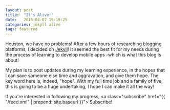 ```yaml
---
layout: post
title:  "It's Alive!"
date:   2015-04-07 19:19:25
categories: jekyll alive
tags: featured
---
```


Houston, we have no problems! After a few hours of researching blogging platforms, I decided on [Jekyll]! It seemed the best fit for my needs during the process of learning to develop mobile apps -which is what this blog is about!

My plan is to post updates during my learning experience, in the hopes that I can save someone else time and aggravation, and give them hope. The key word here is, indeed, "hope". With my full time job and a family of five, this is going to be a huge undertaking, I hope I can make it all the way!

If you're interested in following my progress, <a class="subscribe" href="{{ "/feed.xml" | prepend: site.baseurl }}"> <span class="tooltip"> <i class="fa fa-rss"></i> Subscribe!</span></a>


[jekyll]:      http://jekyllrb.com
[jekyll-gh]:   https://github.com/jekyll/jekyll
[jekyll-help]: https://github.com/jekyll/jekyll-help
                 